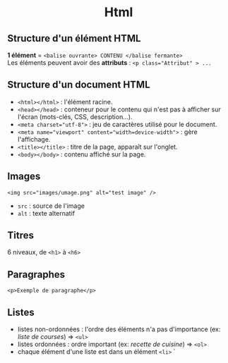 # <center> Html </center> 

## Structure d'un élément HTML

**1 élément** = `<balise ouvrante> CONTENU </balise fermante>`   
Les éléments peuvent avoir des **attributs** : `<p class="Attribut" > ...`

## Structure d'un document HTML

- `<html></html>` : l'élément racine.   
- `<head></head>` : conteneur pour le contenu qui n'est pas à afficher sur l'écran (mots-clés, CSS, description...).
- `<meta charset="utf-8">` : jeu de caractères utilisé pour le document.
- `<meta name="viewport" content="width=device-width">` : gère l'affichage.
- `<title></title>` : titre de la page, apparaît sur l'onglet.
- `<body></body>` : contenu affiché sur la page.

## Images 

`<img src="images/umage.png" alt="test image" />`

- `src` : source de l'image
- `alt` : texte alternatif

## Titres
6 niveaux, de  `<h1>` à `<h6>`

## Paragraphes
`<p>Exemple de paragraphe</p>`

## Listes
- listes non-ordonnées : l'ordre des éléments n'a pas d'importance (ex: *liste de courses*) => `<ul>`
- listes ordonnées : ordre important (ex: *recette de cuisine*) => `<ol>`
- chaque élément d'une liste est dans un élément `<li>`
`
